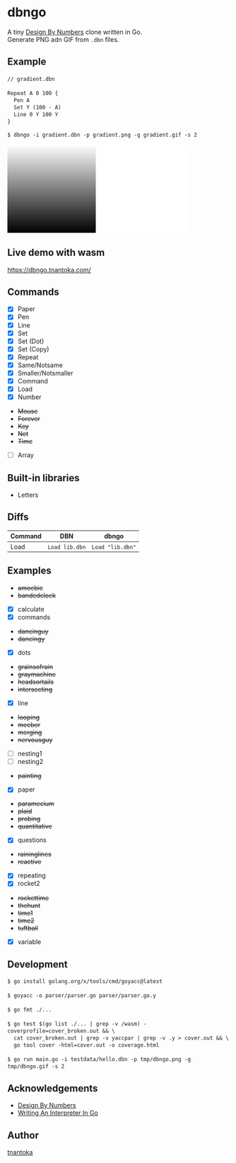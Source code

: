 # dbngo

A tiny [Design By Numbers](https://dbn.media.mit.edu/) clone written in Go.  
Generate PNG adn GIF from `.dbn` files.

## Example

```
// gradient.dbn

Repeat A 0 100 {
  Pen A
  Set Y (100 - A)
  Line 0 Y 100 Y
}
```

```
$ dbngo -i gradient.dbn -p gradient.png -g gradient.gif -s 2
```

![](docs/gradient.png)
![](docs/gradient.gif)

## Live demo with wasm

https://dbngo.tnantoka.com/

## Commands

- [x] Paper
- [x] Pen
- [x] Line
- [x] Set
- [x] Set (Dot)
- [x] Set (Copy)
- [x] Repeat
- [x] Same/Notsame
- [x] Smaller/Notsmaller
- [x] Command
- [x] Load
- [x] Number
- ~~Mouse~~
- ~~Forever~~
- ~~Key~~
- ~~Net~~
- ~~Time~~
- [ ] Array

## Built-in libraries

- Letters

## Diffs

Command | DBN | dbngo
--- | --- | ---
Load | `Load lib.dbn` | `Load "lib.dbn"`

## Examples

- ~~amoebic~~
- ~~bandedclock~~
- [x] calculate
- [x] commands
- ~~dancinguy~~
- ~~dancingy~~
- [x] dots
- ~~grainsofrain~~
- ~~graymachine~~
- ~~headsortails~~
- ~~intersecting~~
- [x] line
- ~~looping~~
- ~~meeber~~
- ~~merging~~
- ~~nervousguy~~
- [ ] nesting1
- [ ] nesting2
- ~~painting~~
- [x] paper
- ~~paramecium~~
- ~~plaid~~
- ~~probing~~
- ~~quantitative~~
- [x] questions
- ~~raininglines~~
- ~~reactive~~
- [x] repeating
- [x] rocket2
- ~~rockettime~~
- ~~thehunt~~
- ~~time1~~
- ~~time2~~
- ~~tuftball~~
- [x] variable

## Development

```
$ go install golang.org/x/tools/cmd/goyacc@latest

$ goyacc -o parser/parser.go parser/parser.go.y

$ go fmt ./...

$ go test $(go list ./... | grep -v /wasm) -coverprofile=cover_broken.out && \
  cat cover_broken.out | grep -v yaccpar | grep -v .y > cover.out && \
  go tool cover -html=cover.out -o coverage.html

$ go run main.go -i testdata/hello.dbn -p tmp/dbngo.png -g tmp/dbngo.gif -s 2
```

## Acknowledgements

- [Design By Numbers](https://dbn.media.mit.edu/)
- [Writing An Interpreter In Go](https://interpreterbook.com/)

## Author

[tnantoka](https://twitter.com/tnantoka)
